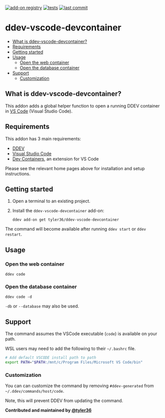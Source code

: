 [![add-on registry](https://img.shields.io/badge/DDEV-Add--on_Registry-blue)](https://addons.ddev.com)
[![tests](https://github.com/ddev/ddev-addon-template/actions/workflows/tests.yml/badge.svg)](https://github.com/ddev/ddev-addon-template/actions/workflows/tests.yml)
[![last commit](https://img.shields.io/github/last-commit/tyler36/ddev-vscode-devcontainer)](https://github.com/tyler36/ddev-vscode-devcontainer/commits)

# ddev-vscode-devcontainer <!-- omit in toc -->

- [What is ddev-vscode-devcontainer?](#what-is-ddev-vscode-devcontainer)
- [Requirements](#requirements)
- [Getting started](#getting-started)
- [Usage](#usage)
  - [Open the web container](#open-the-web-container)
  - [Open the database container](#open-the-database-container)
- [Support](#support)
  - [Customization](#customization)

## What is ddev-vscode-devcontainer?

This addon adds a global helper function to open a running DDEV container in [VS Code](https://code.visualstudio.com/) (Visual Studio Code).

## Requirements

This addon has 3 main requirements:

- [DDEV](https://ddev.readthedocs.io/en/stable/)
- [Visual Studio Code](https://code.visualstudio.com/)
- [Dev Containers](https://marketplace.visualstudio.com/items?itemName=ms-vscode-remote.remote-containers), an extension for VS Code

Please see the relevant home pages above for installation and setup instructions.

## Getting started

1. Open a terminal to an existing project.
1. Install the `ddev-vscode-devcontainer` add-on:

   ```shell
   ddev add-on get tyler36/ddev-vscode-devcontainer
   ```

The command will become available after running `ddev start` or `ddev restart`.

## Usage

### Open the web container

```shell
ddev code
```

### Open the database container

```shell
ddev code -d
```

`-db` or `--database` may also be used.

## Support

The command assumes the VSCode executable (`code`) is available on your path.

WSL users may need to add the following to their `~/.bashrc` file.

   ```bash
   # Add default VSCODE install path to path
   export PATH="$PATH:/mnt/c/Program Files/Microsoft VS Code/bin"
   ```

### Customization

You can can customize the command by removing `#ddev-generated` from `~/.ddev/commands/host/code`.

Note, this will prevent DDEV from updating the command.

**Contributed and maintained by [@tyler36](https://github.com/tyler36)**
